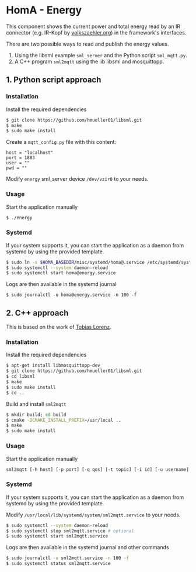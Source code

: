 # HomA - Energy
This component shows the current power and total energy read by an IR connector (e.g. IR-Kopf by [volkszaehler.org](http://wiki.volkszaehler.org/)) in the framework's interfaces.

There are two possible ways to read and publish the energy values.
1) Using the libsml example `sml_server` and the Python script `sml_mqtt.py`.
2) A C++ program `sml2mqtt` using the lib libsml and mosquittopp.

## 1. Python script approach

### Installation
Install the required dependencies
```bash
$ git clone https://github.com/hmueller01/libsml.git
$ make
$ sudo make install
```
Create a `mqtt_config.py` file with this content:
```none
host = "localhost"
port = 1883
user = ""
pwd = ""
```
Modify `energy` sml_server device `/dev/vzir0` to your needs.

### Usage
Start the application manually 
```bash
$ ./energy
```

### Systemd
If your system supports it, you can start the application as a daemon from systemd by using the provided template.
```bash
$ sudo ln -s $HOMA_BASEDIR/misc/systemd/homa@.service /etc/systemd/system/multi-user.target.wants/homa@energy.service
$ sudo systemctl --system daemon-reload
$ sudo systemctl start homa@energy.service
```

Logs are then available in the systemd journal 
```
$ sudo journalctl -u homa@energy.service -n 100 -f
```


## 2. C++ approach
This is based on the work of [Tobias Lorenz](https://bitbucket.org/tobylorenz/sml2mqtt/overview).

### Installation
Install the required dependencies
```bash
$ apt-get install libmosquittopp-dev
$ git clone https://github.com/hmueller01/libsml.git
$ cd libsml
$ make
$ sudo make install
$ cd ..
```
Build and install `sml2mqtt`
```bash
$ mkdir build; cd build
$ cmake -DCMAKE_INSTALL_PREFIX=/usr/local ..
$ make
$ sudo make install
```

### Usage
Start the application manually
```bash
sml2mqtt [-h host] [-p port] [-q qos] [-t topic] [-i id] [-u username] [-P password] [-d device] -v
```

### Systemd
If your system supports it, you can start the application as a daemon from systemd by using the provided template.

Modify `/usr/local/lib/systemd/system/sml2mqtt.service` to your needs.
```bash
$ sudo systemctl --system daemon-reload
$ sudo systemctl stop sml2mqtt.service # optional
$ sudo systemctl start sml2mqtt.service
```

Logs are then available in the systemd journal and other commands
```bash
$ sudo journalctl -u sml2mqtt.service -n 100 -f
$ sudo systemctl status sml2mqtt.service
```
